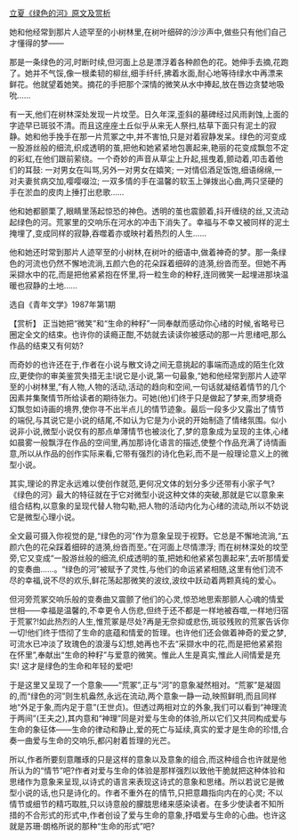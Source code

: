 [立夏《绿色的河》原文及赏析](https://www.vrrw.net/wx/15174.html)

她和他经常到那片人迹罕至的小树林里,在树叶细碎的沙沙声中,做些只有他们自己才懂得的梦——

那是一条绿色的河,时断时续,但河面上总是漂浮着各种颜色的花。她伸手去摘,花跑了。她并不气馁,像一根柔韧的柳丝,细手纤纤,拂着水面,耐心地等待绿水中再漂来鲜花。他就望着她笑。摘花的手把那个深情的微笑从水中捧起,放在唇边贪婪地吸吮……

有一天,他们在树林深处发现一片坟茔。日久年深,歪斜的墓碑经过风雨剥蚀,上面的字迹早已斑驳不清。而且这座座土丘似乎从来无人祭扫,枯草下面只有泥土的寂静。她和他手挽手在那一片荒冢之中,并不害怕,只是对着寂静发呆。绿色的河变成一股游丝般的细流,织成透明的茧,把他和她紧紧地包裹起来,艳丽的花变成飘忽不定的彩虹,在他们跟前萦绕。一个奇妙的声音从草尘上升起,摇曳着,颤动着,叩击着他们的耳鼓: 一对男女在叫骂,另外一对男女在嬉笑; 一对情侣酒足饭饱,细语绵绵,一对夫妻贫病交加,嘤嘤啜泣; 一双多情的手在温馨的软玉上弹拨出心曲,两只坚硬的手在淤血的皮肉上捶打出悲歌……

他和她都颤栗了,眼睛里荡起惊恐的神色。透明的茧也震颤着,抖开缠绕的丝,又流动起绿色的河。荒冢里的交响乐在河水的冲击下消失了。幸福与不幸又被同样的泥土掩埋了,变成同样的寂静,吞噬着亦或映衬着热烈的人生……

他和她还时常到那片人迹罕至的小树林,在树叶的细语中,做着神奇的梦。那一条绿色的河流也仍然不懈地流淌,五颜六色的花朵踩着细碎的涟漪,纷沓而至。但她不再采撷水中的花,而是把他紧紧抱在怀里,将一粒生命的种籽,连同微笑一起埋进那块温暖也寂静的土地……

选自《青年文学》1987年第1期



【赏析】 正当她把“微笑”和“生命的种籽”一同奉献而感动你心绪的时候,省略号已圈定全文的结束。也许你的读瘾正酣,不妨就去读读你被感动的那一片思绪吧,那么作品的结束又有何妨?

而奇妙的也许还在于,作者在小说与散文诗之间无意挑起的事端而造成的陌生化效应,更使你的审美鉴赏失措无主!说它是小说,第一句最象,“她和他经常到那片人迹罕至的小树林里,”有人物,人物的活动,活动的趋向和空间,一句话就凝结着情节的几个因素并集聚情节所给读者的期待张力。可她(他)们终于只是做起了梦来,而梦境奇幻飘忽如诗画的境界,使你寻不出半点儿的情节迹象。最后一段多少又露出了情节的端倪,与其说它是小说的结尾,不如认为它是为小说的开始制造了情绪氛围。似小说非小说,微型小说仅有的那点单薄情节也被淡化了,梦的意象成为呈现的主体,心绪如晨雾一般飘浮在作品的空间里,再加那诗化语言的描述,使整个作品充满了诗情画意,所以从作品的创作实际来看,它带有强烈的诗化色彩,而不是一般理论意义上的微型小说。

其实,理论的界定永远难以使创作就范,更何况文体的划分多少还带有小家子气?《绿色的河》最大的特征就在于它对微型小说这种文体的突破,那就是它以意象来组合结构,以意象的呈现代替人物勾勒,把人物的活动内化为心绪的流动,所以不妨说它是微型心理小说。

全文最可摄入你视觉的是,“绿色的河”作为意象呈现于视野。它总是不懈地流淌,“五颜六色的花朵踩着细碎的涟漪,纷沓而至。”在河面上尽情漂浮; 而在树林深处的坟茔旁,它又变成“一股游丝般的细流,织成透明的茧,把她和他紧紧包裹起来”,去听那情爱的变奏曲……。“绿色的河”被赋予了灵性,与他们的命运紧紧相随,这里有他们流不尽的幸福,说不尽的欢乐,鲜花荡起那微笑的波纹,波纹中跃动着两颗真纯的爱心。

但河旁荒冢交响乐般的变奏曲又震颤了他们的心灵,惊恐地思索那颤人心魂的情爱世相——幸福是温馨的,不幸更令人伤悲,但终于还不都是一样地被吞噬,一样地归宿于荒冢?!如此热烈的人生,惟荒冢是尽处?再是无奈抑或悲伤,斑驳残败的荒冢告诉你一切!他们终于悟彻了生命的底蕴和情爱的哲理。也许他们还会做着神奇的爱之梦,可流水已冲淡了玫瑰色的浪漫与幻想,她再也不去“采撷水中的花,而是把他紧紧抱在怀里”,奉献出“生命的种籽”与爱意的微笑。惟此人生是真实,惟此人间情爱是充实! 这才是绿色的生命和年轻的爱吧!

于是这里又呈现了一个意象——“荒冢”,正与“河”的意象凝然相对。“荒冢”是凝固的,而“绿色的河”则生机盎然,永远在流动,两个意象一静一动,映照鲜明,而且同样地“外足于象,而内足于意”(王世贞)。但透过两相对立的外象,我们可以看到“神理流于两间”(王夫之),其内意和“神理”同是对爱与生命的体验,所以它们又共同构成爱与生命的象征体——生命的律动和静止,爱的死亡与延续,真实的爱才是生命的珍惜,合奏一曲爱与生命的交响乐,都闪射着哲理的光芒。

所以,作者所要刻意雕琢的只是这样的意象以及意象的组合,而这种组合也许就是他所认为的“情节”吧?作者对爱与生命的体验是那样强烈以致他干脆就把这种体验和思绪作为意象来呈现,以诗式的语言来表现这诗式的意象和思绪。所以若说它是微型小说的话,也只是诗化的。作者不重外在的情节,只把意趣指向内在的心灵; 不以情节或细节的精巧取胜,只以诗意般的朦胧思绪来感染读者。在多少使读者不知所措的不合形式的形式中,作者创设了爱与生命的意象,抒唱爱与生命的心曲。也许这就是苏珊·朗格所说的那种“生命的形式”吧?

